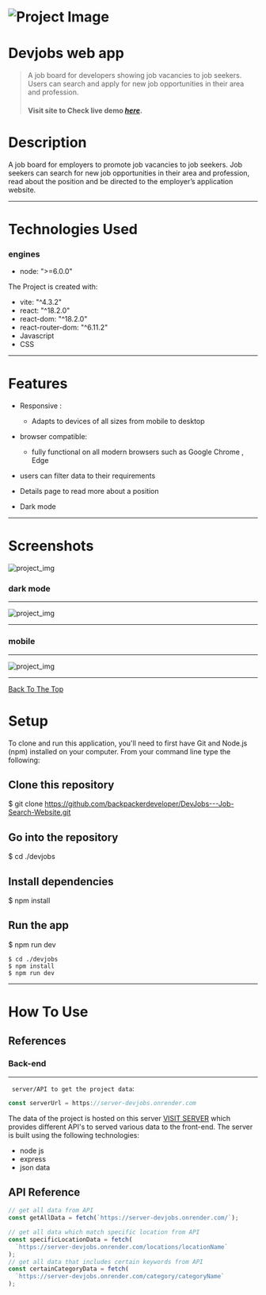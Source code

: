 # ![Project Image](./demo_img/project_tablet.png)

# Devjobs web app

> A job board for developers showing job vacancies to job seekers. Users can search and apply for new job opportunities in their area and profession.
>
> #### Visit site to Check live demo [_here_](https://dev-jobs-job-search-website.vercel.app/).


# Description

A job board for employers to promote job vacancies to job seekers. Job seekers can search for new job opportunities in their area and profession, read about the position and be directed to the employer’s application website.

---

# Technologies Used

### engines

- node: ">=6.0.0"

The Project is created with:

- vite: "^4.3.2"
- react: "^18.2.0"
- react-dom: "^18.2.0"
- react-router-dom: "^6.11.2"
- Javascript
- CSS

---

# Features

- Responsive :

  - Adapts to devices of all sizes from mobile to desktop

- browser compatible:

  - fully functional on all modern browsers such as Google Chrome , Edge

- users can filter data to their requirements

- Details page to read more about a position

- Dark mode

---

# Screenshots

![project_img](./demo_img/project_detailspage.png)

### dark mode

---

![project_img](./demo_img/dark-mode_2.png)

---

### mobile

---

![project_img](./demo_img/project_mobile.png)

---

[Back To The Top](#devjobs-web-app)

# Setup

To clone and run this application, you'll need to first have Git and Node.js (npm) installed on your computer. From your command line type the following:

## Clone this repository

$ git clone https://github.com/backpackerdeveloper/DevJobs---Job-Search-Website.git

## Go into the repository

$ cd ./devjobs

## Install dependencies

$ npm install

## Run the app

$ npm run dev

```
$ cd ./devjobs
$ npm install
$ npm run dev
```

---

# How To Use

## References

### Back-end

---

` server/API to get the project data`:

```javascript
const serverUrl = https://server-devjobs.onrender.com
```

The data of the project is hosted on this server [VISIT SERVER](https://server-devjobs.onrender.com) which provides different API's to served various data to the front-end.
The server is built using the following technologies:

- node js
- express
- json data

## API Reference

```javascript
// get all data from API
const getAllData = fetch(`https://server-devjobs.onrender.com/`);

// get all data which match specific location from API
const specificLocationData = fetch(
  `https://server-devjobs.onrender.com/locations/locationName`
);
// get all data that includes certain keywords from API
const certainCategoryData = fetch(
  `https://server-devjobs.onrender.com/category/categoryName`
);
```

